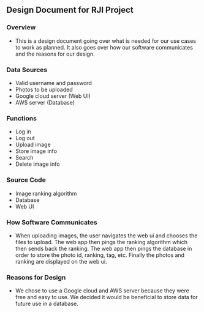 ## Design Document for RJI Project

### Overview
* This is a design document going over what is needed for our use cases to work as planned. It also goes over how our software communicates and the reasons for our design.


### Data Sources
* Valid username and password
* Photos to be uploaded
* Google cloud server (Web UI)
* AWS server (Database)

### Functions
* Log in
* Log out
* Upload image
* Store image info
* Search
* Delete image info

### Source Code
* Image ranking algorithm
* Database
* Web UI

### How Software Communicates
* When uploading images, the user navigates the web ui and chooses the files to upload. The web app then pings the ranking algorithm which then sends back the ranking. The web app then pings the database in order to store the photo id, ranking, tag, etc. Finally the photos and ranking are displayed on the web ui.

### Reasons for Design
* We chose to use a Google cloud and AWS server because they were free and easy to use. We decided it would be beneficial to store data for future use in a database. 
